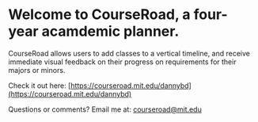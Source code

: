 # Welcome to CourseRoad, a four-year acamdemic planner.

CourseRoad allows users to add classes to a vertical timeline, and receive
immediate visual feedback on their progress on requirements for their majors or
minors.

Check it out here: [https://courseroad.mit.edu/dannybd](https://courseroad.mit.edu/dannybd)

Questions or comments? Email me at:
[courseroad@mit.edu](mailto:courseroad@mit.edu)
